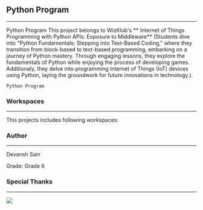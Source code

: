 
## Python Program
-----
Python Program
This project belongs to WizKlub's ** Internet of Things Programming with Python APIs: Exposure to Middleware** (Students dive into "Python Fundamentals: Stepping into Text-Based Coding," where they transition from block-based to text-based programming, embarking on a journey of Python mastery. Through engaging lessons, they explore the fundamentals of Python while enjoying the process of developing games. Additionaly, they delve into programming Internet of Things (IoT) devices using Python, laying the groundwork for future innovations in technology.).
```
Python Program
```


### Workspaces
-----
This projects includes following workspaces:



### Author
-----
Devansh Sain

Grade: Grade 6

### Special Thanks

-----

![](https://assets.wizklub.com/images/logo.png)

